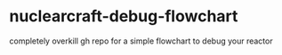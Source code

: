 # nuclearcraft-debug-flowchart
completely overkill gh repo for a simple flowchart to debug your reactor
